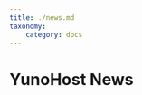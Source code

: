 ```yaml
---
title: ./news.md
taxonomy:
    category: docs
---
```

# YunoHost News

<div id="news">
</div>

<style>
.emoji {
    height: 21px;
}

blockquote p {
    font-size: medium;
}
blockquote > p {
    margin-top: 0;
}
</style>

<script type="text/template" id="news-template">
    <article class="news">
        <h2><a target="_blank" href="{link}">{title}</a></h2>

        <div>{body}</div>
    </article>

    <hr>
</script>

<script>
$(document).ready(function() {
    // FIXME, we need to enable CORS on forum.yunohost.org
    $.get("https://forum.yunohost.org/c/announcement.rss").success(function(data) {
        $(data).find("item").each(function(_, item) {
            var description = $(item).find("description");
            // yes this is a NIGHTMARE
            var blockquote_content = $("<div>" + description[0].textContent + "</div>").find("blockquote")[0].innerHTML
            // blockquote_content = blockquote_content.replace("<h1", "<h4");

            html = $('#news-template').html()
             .replace(/{title}/g, $(item).find("title").text())
             .replace(/{link}/g, $(item).find("link").text())
             .replace(/{body}/g, blockquote_content)

            $("#news").append(html);
        })
    })
})
</script>

